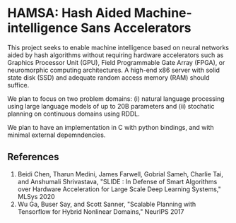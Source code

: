 # HAMSA: Hash Aided Machine-intelligence Sans Accelerators

This project seeks to enable machine intelligence based on neural networks aided by hash algorithms without requiring hardware accelerators such as Graphics Processor Unit (GPU), Field Programmable Gate Array (FPGA), or neuromorphic computing architectures. A high-end x86 server with solid state disk (SSD) and adequate random access memory (RAM) should suffice.

We plan to focus on two problem domains: (i) natural language processing using large language models of up to 20B parameters and (ii) stochatic planning on continuous domains using RDDL.

We plan to have an implementation in C with python bindings, and with minimal external depemndencies.

## References
   1. Beidi Chen, Tharun Medini, James Farwell, Gobrial Sameh, Charlie Tai, and Anshumali Shrivastava, "SLIDE : In Defense of Smart Algorithms over Hardware Acceleration for Large Scale Deep Learning Systems," MLSys 2020
   2. Wu Ga, Buser Say, and Scott Sanner, "Scalable Planning with Tensorflow for Hybrid Nonlinear Domains," NeurIPS 2017

